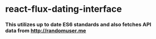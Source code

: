 # react-flux-dating-interface
### This utilizes up to date ES6 standards and also fetches API data from http://randomuser.me
